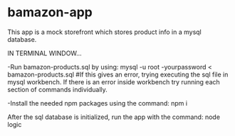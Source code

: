 # bamazon-app

This app is a mock storefront which stores product info in a mysql database. 

IN TERMINAL WINDOW...

-Run bamazon-products.sql by using:
mysql -u root -yourpassword < bamazon-products.sql
#If this gives an error, trying executing the sql file in mysql workbench. If there is an error inside workbench try running each section of commands individually.

-Install the needed npm packages using the command: npm i

After the sql database is initialized, run the app with the command: node logic